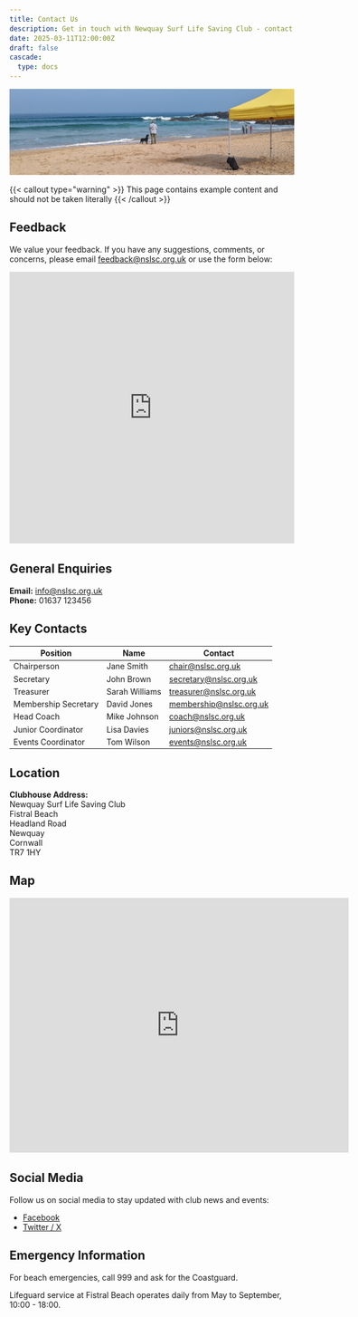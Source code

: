 ```yaml
---
title: Contact Us
description: Get in touch with Newquay Surf Life Saving Club - contact details and location information
date: 2025-03-11T12:00:00Z
draft: false
cascade:
  type: docs
---
```


![Clubhouse](PXL_20240512_081308691__fistral_still_cropped.jpg)

{{< callout type="warning" >}}
  This page contains example content and should not be taken literally
{{< /callout >}}

## Feedback

We value your feedback. If you have any suggestions, comments, or concerns, please email feedback@nslsc.org.uk or use the form below:

<iframe width="640px" height="480px" src="https://forms.office.com/Pages/ResponsePage.aspx?id=nH2y_waR20KHQGlZePwZ1u2Y6FocNtlHlkwrVG5qEJRURTdUS0pYSVJPWDlDOUtBWDgzVFFKOEtEVS4u&embed=true" frameborder="0" marginwidth="0" marginheight="0" style="border: none; max-width:100%; max-height:100vh" allowfullscreen webkitallowfullscreen mozallowfullscreen msallowfullscreen> </iframe>

## General Enquiries

**Email:** info@nslsc.org.uk  
**Phone:** 01637 123456

## Key Contacts

| Position | Name | Contact |
|----------|------|---------|
| Chairperson | Jane Smith | chair@nslsc.org.uk |
| Secretary | John Brown | secretary@nslsc.org.uk |
| Treasurer | Sarah Williams | treasurer@nslsc.org.uk |
| Membership Secretary | David Jones | membership@nslsc.org.uk |
| Head Coach | Mike Johnson | coach@nslsc.org.uk |
| Junior Coordinator | Lisa Davies | juniors@nslsc.org.uk |
| Events Coordinator | Tom Wilson | events@nslsc.org.uk |

## Location

**Clubhouse Address:**  
Newquay Surf Life Saving Club  
Fistral Beach  
Headland Road  
Newquay  
Cornwall  
TR7 1HY

## Map

<iframe src="https://www.google.com/maps/embed?pb=!1m18!1m12!1m3!1d2551.1544111409747!2d-5.1031937!3d50.4178061!2m3!1f0!2f0!3f0!3m2!1i1024!2i768!4f13.1!3m3!1m2!1s0x486b25563a3b2b8d%3A0x6e6936f8c8cd7f85!2sFistral%20Beach!5e0!3m2!1sen!2suk!4v1615554407015!5m2!1sen!2suk" width="600" height="450" style="border:0;" allowfullscreen="" loading="lazy"></iframe>

## Social Media

Follow us on social media to stay updated with club news and events:

- [Facebook](https://www.facebook.com/newquaysurflifesavingclub)
- [Twitter / X](https://x.com/newquayslsc)

## Emergency Information

For beach emergencies, call 999 and ask for the Coastguard.

Lifeguard service at Fistral Beach operates daily from May to September, 10:00 - 18:00.
